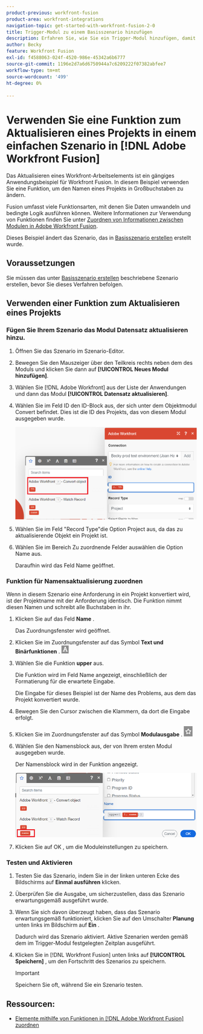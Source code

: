```yaml
---
product-previous: workfront-fusion
product-area: workfront-integrations
navigation-topic: get-started-with-workfront-fusion-2-0
title: Trigger-Modul zu einem Basisszenario hinzufügen
description: Erfahren Sie, wie Sie ein Trigger-Modul hinzufügen, damit das Szenario regelmäßig nach neuen Anforderungen sucht und sie in Projekte konvertiert.
author: Becky
feature: Workfront Fusion
exl-id: f4588063-024f-4520-986e-45342a6b6777
source-git-commit: 1196e2d7a6d6750944a7c6209222f07382abfee7
workflow-type: tm+mt
source-wordcount: '499'
ht-degree: 0%

---
```


# Verwenden Sie eine Funktion zum Aktualisieren eines Projekts in einem einfachen Szenario in [!DNL Adobe Workfront Fusion]

Das Aktualisieren eines Workfront-Arbeitselements ist ein gängiges Anwendungsbeispiel für Workfront Fusion. In diesem Beispiel verwenden Sie eine Funktion, um den Namen eines Projekts in Großbuchstaben zu ändern.

Fusion umfasst viele Funktionsarten, mit denen Sie Daten umwandeln und bedingte Logik ausführen können. Weitere Informationen zur Verwendung von Funktionen finden Sie unter [Zuordnen von Informationen zwischen Modulen in Adobe Workfront Fusion](/help/quicksilver/workfront-fusion/mapping/map-information-between-modules.md).

Dieses Beispiel ändert das Szenario, das in [Basisszenario erstellen](/help/quicksilver/workfront-fusion/get-started/build-practice-scenarios/create-simple-scenario.md) erstellt wurde.

## Voraussetzungen

Sie müssen das unter [Basisszenario erstellen](/help/quicksilver/workfront-fusion/get-started/build-practice-scenarios/create-simple-scenario.md) beschriebene Szenario erstellen, bevor Sie dieses Verfahren befolgen.

## Verwenden einer Funktion zum Aktualisieren eines Projekts

### Fügen Sie Ihrem Szenario das Modul Datensatz aktualisieren hinzu.

1. Öffnen Sie das Szenario im Szenario-Editor.
1. Bewegen Sie den Mauszeiger über den Teilkreis rechts neben dem des Moduls und klicken Sie dann auf **[!UICONTROL Neues Modul hinzufügen]**.
1. Wählen Sie [!DNL Adobe Workfront] aus der Liste der Anwendungen und dann das Modul **[!UICONTROL Datensatz aktualisieren]**.
1. Wählen Sie im Feld ID den ID-Block aus, der sich unter dem Objektmodul Convert befindet. Dies ist die ID des Projekts, das von diesem Modul ausgegeben wurde.

   ![ID aus dem Convert-Objekt](assets/id-convert-object.png)

1. Wählen Sie im Feld &quot;Record Type&quot;die Option Project aus, da das zu aktualisierende Objekt ein Projekt ist.
1. Wählen Sie im Bereich Zu zuordnende Felder auswählen die Option Name aus.

   Daraufhin wird das Feld Name geöffnet.

### Funktion für Namensaktualisierung zuordnen

Wenn in diesem Szenario eine Anforderung in ein Projekt konvertiert wird, ist der Projektname mit der Anforderung identisch. Die Funktion nimmt diesen Namen und schreibt alle Buchstaben in ihr.

1. Klicken Sie auf das Feld **Name** .

   Das Zuordnungsfenster wird geöffnet.
1. Klicken Sie im Zuordnungsfenster auf das Symbol **Text und Binärfunktionen** . ![Symbol für Textfunktionen](/help/quicksilver/workfront-fusion/functions/assets/toolbar-icon-text&binary-functions.png)
1. Wählen Sie die Funktion **upper** aus.

   Die Funktion wird im Feld Name angezeigt, einschließlich der Formatierung für die erwartete Eingabe.

   Die Eingabe für dieses Beispiel ist der Name des Problems, aus dem das Projekt konvertiert wurde.

1. Bewegen Sie den Cursor zwischen die Klammern, da dort die Eingabe erfolgt.
1. Klicken Sie im Zuordnungsfenster auf das Symbol **Modulausgabe** . ![Ausgabesymbol des Moduls](/help/quicksilver/workfront-fusion/functions/assets/toolbar-icon-functions-you-map-from-other-modules.png)
1. Wählen Sie den Namensblock aus, der von Ihrem ersten Modul ausgegeben wurde.

   Der Namensblock wird in der Funktion angezeigt.

   ![Name block in function](assets/map-name.png)

1. Klicken Sie auf OK , um die Moduleinstellungen zu speichern.

### Testen und Aktivieren

1. Testen Sie das Szenario, indem Sie in der linken unteren Ecke des Bildschirms auf **Einmal ausführen** klicken.
1. Überprüfen Sie die Ausgabe, um sicherzustellen, dass das Szenario erwartungsgemäß ausgeführt wurde.
1. Wenn Sie sich davon überzeugt haben, dass das Szenario erwartungsgemäß funktioniert, klicken Sie auf den Umschalter **Planung** unten links im Bildschirm auf **Ein** .

   Dadurch wird das Szenario aktiviert. Aktive Szenarien werden gemäß dem im Trigger-Modul festgelegten Zeitplan ausgeführt.
1. Klicken Sie in [!DNL Workfront Fusion] unten links auf **[!UICONTROL Speichern]** , um den Fortschritt des Szenarios zu speichern.

   >[!IMPORTANT]
   >
   >Speichern Sie oft, während Sie ein Szenario testen.

## Ressourcen:

* [Elemente mithilfe von Funktionen in [!DNL Adobe Workfront Fusion] zuordnen](/help/quicksilver/workfront-fusion/mapping/map-information-between-modules.md)

